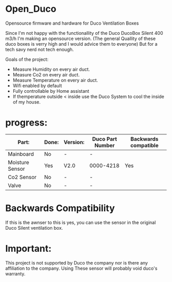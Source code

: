 # Open_Duco
Opensource firmware and hardware for Duco  Ventilation Boxes

Since I'm not happy with the functionallity of the Duco DucoBox Silent 400 m3/h I'm making an opensource version. (The general Quallity of these duco boxes is verry high and I would advice them to everyone) But for a tech savy nerd not tech enough.

Goals of the project:
 - Measure Humidity on every air duct.
 - Measure Co2 on every air duct.
 - Measure Temperature on every air duct.
 - Wifi enabled by default
 - Fully controllable by Home assistant
 - If themperature outside < inside use the Duco System to cool the inside of my house.

# progress:



|   Part:         |Done:	                         |Version:                       |Duco Part Number|Backwards compatible|
|----------------|-------------------------------|-----------------------------|-----------------------------|-----------------------------|
|Mainboard|No         |-          | -|
|Moisture Sensor        |Yes            |V2.0        | 0000-4218 | Yes|
|Co2 Sensor         |No|-| - |
|Valve         |No|-|- |

# Backwards Compatibility
If this is the awnser to this is yes, you can use the sensor in the original Duco Silent ventilation box.

# Important:
This project is not supported by Duco the company nor is there any affiliation to the company. Using These sensor will probably void duco's warranty.
